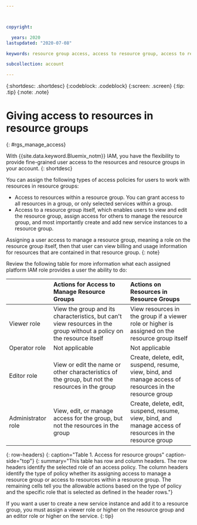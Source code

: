```yaml
---



copyright:

  years: 2020
lastupdated: "2020-07-08"

keywords: resource group access, access to resource group, access to resource in resource group

subcollection: account

---
```


{:shortdesc: .shortdesc}
{:codeblock: .codeblock}
{:screen: .screen}
{:tip: .tip}
{:note: .note}

# Giving access to resources in resource groups
{: #rgs_manage_access}

With {{site.data.keyword.Bluemix_notm}} IAM, you have the flexibility to provide fine-grained user access to the resources and resource groups in your account. 
{: shortdesc}

You can assign the following types of access policies for users to work with resources in resource groups:

* Access to resources within a resource group. You can grant access to all resources in a group, or only selected services within a group.
* Access to a resource group itself, which enables users to view and edit the resource group, assign access for others to manage the resource group, and most importantly create and add new service instances to a resource group. 

Assigning a user access to manage a resource group, meaning a role on the resource group itself, then that user can view billing and usage information for resources that are contained in that resource group.
{: note}

Review the following table for more information what each assigned platform IAM role provides a user the ability to do:

|   | Actions for Access to Manage Resource Groups | Actions on Resources in Resource Groups |
|:-----------------|:--------------|:---------------|
| Viewer role  | View the group and its characteristics, but can't view resources in the group without a policy on the resource itself | View resources in the group if a viewer role or higher is assigned on the resource group itself |
| Operator role | Not applicable | Not applicable |
| Editor role | View or edit the name or other characteristics of the group, but not the resources in the group | Create, delete, edit, suspend, resume, view, bind, and manage access of resources in the resource group |
| Administrator role |  View, edit, or manage access for the group, but not the resources in the group | Create, delete, edit, suspend, resume, view, bind, and manage access of resources in the resource group |
{: row-headers}
{: caption="Table 1. Access for resource groups" caption-side="top"}
{: summary="This table has row and column headers. The row headers identify the selected role of an access policy. The column headers identify the type of policy whether its assigning access to manage a resource group or access to resources within a resource group. The remaining cells tell you the allowable actions based on the type of policy and the specific role that is selected as defined in the header rows."}

If you want a user to create a new service instance and add it to a resource group, you must assign a viewer role or higher on the resource group and an editor role or higher on the service.
{: tip}

